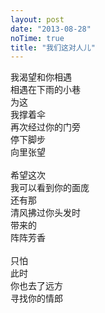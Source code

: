 ```yaml
---
layout: post
date: "2013-08-28"
noTime: true
title: "我们这对人儿"
---
```


我渴望和你相遇  
相遇在下雨的小巷  
为这  
我撑着伞  
再次经过你的门旁  
停下脚步  
向里张望  
<br>
希望这次  
我可以看到你的面庞  
还有那  
清风拂过你头发时  
带来的  
阵阵芳香  
<br>
只怕  
此时  
你也去了远方  
寻找你的情郎